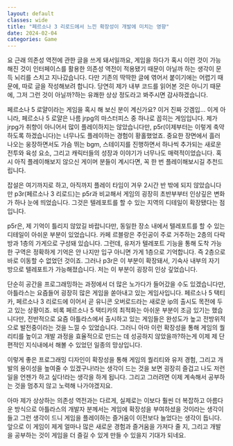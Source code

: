 ```yaml
---
layout: default
classes: wide
title: "페르소나 3 리로드에서 느낀 확장성이 개발에 미치는 영향"
date: 2024-02-04
categories: Game
---
```


요 근래 의존성 역전에 관한 글을 쓰게 돼서일까요, 게임을 하다가 혹시 이런 것이 가능해진 것이 인터페이스를 활용한 의존성 역전이 적용됐기 때문이 아닐까 하는 생각이 문득 뇌리를 스치고 지나갔습니다. 다만 기존의 딱딱한 글에 엮어서 붙이기에는 어렵기 때문에, 따로 글을 작성해보려 합니다. 당연히 제가 내부 코드를 읽어본 것은 아니기 때문에, 그저 그런 것이 아닐까?하는 유쾌한 상상 정도라고 봐주시면 감사하겠습니다.

페르소나 5 로얄이라는 게임을 혹시 해 보신 분이 계신가요? 이거 진짜 갓겜입... 이게 아니라, 페르소나 5 로얄은 나름 jrpg의 마스터피스 중 하나로 꼽히는 게임입니다. 제가 jrpg가 취향이 아니어서 많이 플레이하지는 않았습니다만, p5r(이제부터는 이렇게 축약하도록 하겠습니다)는 너무나도 플레이하는 경험이 황홀했었죠. 중요한 장면에서 흘러나오는 웅장하면서도 가슴 뛰는 bgm, 스테이지를 진행하면서 하나씩 추가되는 새로운 전투와 육성 요소, 그리고 캐릭터들의 성장과 이야기가 너무나도 매력적이었습니다. 혹시 아직 플레이해보지 않으신 게이머 분들이 계시다면, 꼭 한 번 플레이해보시길 추천드립니다.

잡설은 여기까지로 하고, 아직까지 플레이 타임이 겨우 2시간 반 밖에 되지 않았습니다만 p3r(페르소나 3 리로드)는 p5r과 비교해서 게임의 굉장히 초반부부터 인상깊은 변화가 하나 눈에 띄었습니다. 그것은 텔레포트를 할 수 있는 지역의 디테일이 확장됐다는 점입니다.

p5r은, 제 기억이 틀리지 않았길 바랍니다만, 동일한 장소 내에서 텔레포트를 할 수 있는 디테일이 아쉬운 부분이 있었습니다. 카페 르블랑은 주인공이 주로 거주하는 2층의 다락방과 1층의 가게으로 구성돼 있습니다. 그런데, 유저가 텔레포트 기능을 통해 도착 가능한 구역은 정확하게 기억은 안 나지만 입구 아니면 가게 1층으로 기억합니다. 즉 2층으로 바로 이동할 수 없었던 것이죠. 그러나 p3r은 이 부분이 확장돼서, 기숙사 내부의 자기 방으로 텔레포트가 가능해졌습니다. 저는 이 부분이 굉장히 인상 깊었습니다.

단순히 공간을 프로그래밍하는 과정에서 더 많은 노가다가 들어갔을 수도 있겠습니다만, 아틀라스는 요즘들어 굉장히 많은 게임을 쏟아내고 있는 게임사입니다. 페르소나 5 택티카, 페르소나 3 리로드에 이어서 곧 유니콘 오버로드라는 새로운 ip의 출시도 목전에 두고 있는 상황이죠. 비록 페르소나 5 택티카의 최적화는 아쉬운 부분이 조금 있기는 했습니다만, 전반적으로 요즘 아틀라스에서 출시하고 있는 게임들은 완성도가 높고 전방위적으로 발전중이라는 것을 느낄 수 있었습니다. 그러니 아마 이런 확장성을 통해 게임의 퀄리티를 높이고 개발 과정을 효율적으로 만드는 데 성공하지 않았을까?하는게 이제 제 단편적인 지식내에서 해볼 수 있었던 일종의 망상입니다.

이렇게 좋은 프로그래밍 디자인이 확장성을 통해 게임의 퀄리티와 유저 경험, 그리고 개발의 용이성을 높여줄 수 있겠구나!라는 생각이 드는 것을 보면 굉장히 즐겁고 나도 저런 일을 언젠가 하고 싶다!라는 생각을 하게 됩니다. 그리고 그러려면 이제 계속해서 공부하는 것을 멈추지 않고 노력해 나가야겠지요.

아마 제가 상상하는 의존성 역전과는 다르게, 실제로는 이보다 훨씬 더 복잡하고 아름다운 방식으로 아틀라스의 개발자 분께서는 게임에 확장성을 부여하셨을 것이라는 생각이 들고 그런 생각이 드니 게임을 플레이하는 즐거움이 이전보다 늘었다는 생각이 듭니다. 앞으로 이 게임이 제게 얼마나 많은 새로운 경험과 즐거움을 가져다 줄 지, 그리고 개발을 공부하는 것이 게임을 더 즐길 수 있게 만들 수 있을지 기대가 되네요.